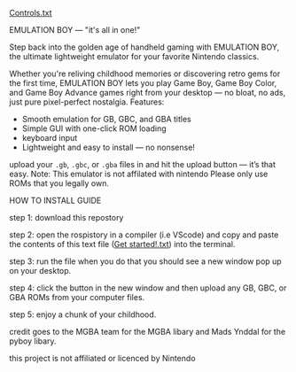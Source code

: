 [Controls.txt](https://github.com/user-attachments/files/20682036/Controls.txt)


 EMULATION BOY — "it's all in one!"

Step back into the golden age of handheld gaming with EMULATION BOY, the ultimate lightweight emulator for your favorite Nintendo classics.

Whether you're reliving childhood memories or discovering retro gems for the first time, EMULATION BOY lets you play Game Boy, Game Boy Color, and Game Boy Advance games right from your desktop — no bloat, no ads, just pure pixel-perfect nostalgia.
 Features:

*  Smooth emulation for GB, GBC, and GBA titles
*  Simple GUI with one-click ROM loading
*  keyboard input
*  Lightweight and easy to install — no nonsense!

 upload your `.gb`, `.gbc`, or `.gba` files in and hit the upload button — it’s that easy.
Note: This emulator is not affilated with nintendo
  Please only use ROMs that you legally own.



HOW TO INSTALL GUIDE

step 1: download this repostory

step 2: open the rospistory in a compiler (i.e VScode) and copy and paste the contents of this text file ([Get started!.txt](https://github.com/user-attachments/files/20682037/Get.started.txt)) into the terminal.

step 3: run the file when you do that you should see a new window pop up on your desktop.

step 4: click the button in the new window and then upload any GB, GBC, or GBA ROMs from your computer files.

step 5: enjoy a chunk of your childhood.


credit goes to the MGBA team for the MGBA libary and Mads Ynddal for the pyboy libary.

this project is not affiliated or licenced by Nintendo
